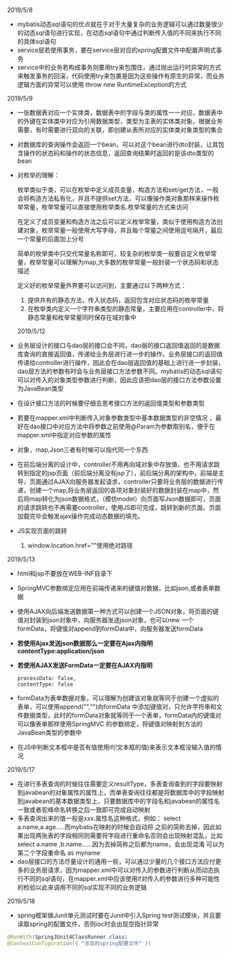 

2019/5/8 

- mybatis动态sql语句的优点就在于对于大量复杂的业务逻辑可以通过数量很少的动态sql语句进行实现，在动态sql语句中通过判断传入值的不同来执行不同的具体sql语句
- service层若使用事务，要在service层对应的spring配置文件中配置声明式事务
- service中的业务若构成事务则要用try来包围住，通过抛出运行时异常的方式来触发事务的回滚，代码使用try来包裹是因为这些操作有原生的异常，而业务逻辑方面的异常可以使用 throw new RuntimeException的方式

2019/5/9

-  一张数据表对应一个实体类，数据表中的字段与类的属性一一对应，数据表中的外键在实体类中对应为引用数据类型，类型为主表的实体类对象，根据业务需要，有时需要进行双向的关联，即创建从表所对应的实体类对象类型的集合

- 对数据库的查询操作会返回一个bean，可以对这个bean进行dto封装，让其包含操作的状态码和操作的状态信息，返回查询结果时返回的是该dto类型的bean

- 对枚举的理解：

   枚举类似于类，可以在枚举中定义成员变量，构造方法和set/get方法，一般会将构造方法私有化，并且不提供set方法，可以像操作类对象那样来操作枚举常量，枚举常量可以直接使用枚举类名.枚举常量的方式来访问

  在定义了成员变量和构造方法之后可以定义枚举常量，类似于使用构造方法创建对象，枚举常量一般使用大写字母，并且每个常量之间使用逗号隔开，最后一个常量的后面加上分号

  简单的枚举类中只交代常量名称即可，较复杂的枚举类一般要自定义枚举常量，枚举常量可以理解为map,大多数的枚举常量一般封装一个状态码和状态描述

  定义好的枚举常量外界要可以访问到，主要通过以下两种方式：

  1. 提供共有的静态方法，传入状态码，返回包含对应状态码的枚举常量
  2. 在枚举类内定义一个字符串类型的静态常量，主要应用在controller中，将静态常量和枚举常量同时保存在域对象中



   2019/5/12

- 业务层设计的接口与dao层的接口会不同，dao层的接口返回值返回的是数据库查询的直接返回值，传递给业务层进行进一步的操作，业务层接口的返回值传递给controller进行操作，因此会在dao层返回值的基础上进行进一步封装，dao层方法的参数有时会与业务层接口方法参数不同。mybatis的动态sql语句可以对传入的对象类型参数进行判断，因此应该把dao层的接口方法参数设置为JavaBean类型
- 在设计接口方法的时候要仔细去思考接口方法的返回值类型和参数类型      
- 若要在mapper.xml中判断传入对象参数类型中基本数据类型的非空情况 ，最好在dao接口中对应方法中将参数之前使用@Param为参数取别名，便于在mapper.xml中指定对应参数的属性
- 对象，map,Json三者有时候可以指代同一个东西
- 在前后端分离的设计中，controller不用再向域对象中存放值，也不用请求跳转到指定的jsp页面（前后端分离没有jsp了），前后端分离的架构中，前端是主导，页面通过AJAX向服务器发起请求，controller只要将业务层的数据进行传递，创建一个map,将业务层返回的各项对象封装好的数据封装在map中，然后将map转化为json数据格式，（模仿model）向页面写Json数据即可，页面的请求跳转也不再需要controller，使用JS即可完成，跳转到新的页面，页面加载完毕会触发ajax操作完成动态数据的填充。
- JS实现页面的跳转
  1.    window.location.href=""使用绝对路径

2019/5/13

- html和jsp不要放在WEB-INF目录下

- SpringMVC参数绑定应用在前端传递来的键值对数据，比如json,或者表单数据

- 使用AJAX向后端发送数据第一种方式可以创建一个JSON对象，将页面的键值对封装到json对象中，向服务器发送json对象，也可以new 一个formData，将键值对append到formData中，向服务器发送formData

- **若使用Ajax发送json数据那么一定要在Ajax内指明contentType:application/json**

- **若使用AJAX发送FormData一定要在AJAX内指明**

  ```
  processData: false,
  contentType: false
  ```

- formData为表单数据对象，可以理解为创建该对象就等同于创建一个虚拟的表单，可以使用append("","")向formData 中添加键值对，只允许字符串和文件数据类型，此时的formData对象就等同于一个表单，formData内的键值对可以像表单那样使用SpringMVC 的参数绑定，将键值对映射到方法的JavaBean类型的参数中

- 在JS中判断文本框中是否有值使用if(!文本框的值)来表示文本框没输入值的情况



2019/5/17

- 在进行多表查询的时候往往需要定义resultType，多表查询查到的字段要映射到javabean的对象属性的属性上，而单表查询往往都是将数据库中的字段映射到javabean的基本数据类型上，只要数据库中的字段名和javabean的属性名一致或者驼峰命名转换之后一致即可完成自动映射
- 多表查询出来的值一般是xxx.属性名这种格式，例如： select a.name,a.age.....而mybatis在映射的时候会自动将.之前的简称去掉，因此如果出现两张表的字段相同则需要将字段进行重命名否则会出现映射混乱，比如select a.name ,b.name......因为去掉简称之后都为name，会出现混淆 可以为第二个字段重命名 as myname
- dao层接口的方法尽量设计的通用一些，可以通过少量的几个接口方法应付更多的业务层请求，因为mapper.xml中可以对传入的参数进行判断从而动态执行不同的sql语句，在mapper.xml中应该使用if对传入的参数进行多种可能性的检验以此来调用不同的sql实现不同的业务逻辑

2019/5/18

-    spring框架做Junit单元测试时要在Junit中引入Spring test测试模块，并且要读取spring的配置文件，否则ioc时会出现空指针异常

  ```java
  @RunWith(SpringJUnit4ClassRunner.class)
  @ContextConfiguration({ "涉及的spring配置文件" })
  ```
